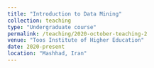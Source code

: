 ```yaml
---
title: "Introduction to Data Mining"
collection: teaching
type: "Undergraduate course"
permalink: /teaching/2020-october-teaching-2
venue: "Toos Institute of Higher Education"
date: 2020-present
location: "Mashhad, Iran"
---
```




